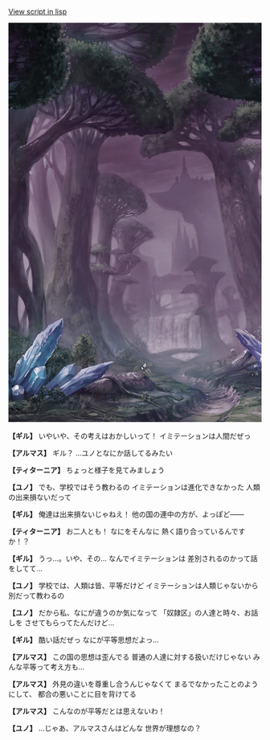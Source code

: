[View script in lisp](../scripts/100203033.txt)

![forest_totaleclipse.png](../images/backgrounds/forest_totaleclipse.png)

**【ギル】**
いやいや、その考えはおかしいって！
イミテーションは人間だぜっ

**【アルマス】**
ギル？
…ユノとなにか話してるみたい

**【ティターニア】**
ちょっと様子を見てみましょう

**【ユノ】**
でも、学校ではそう教わるの
イミテーションは進化できなかった
人類の出来損ないだって

**【ギル】**
俺達は出来損ないじゃねえ！
他の国の連中の方が、よっぽど――

**【ティターニア】**
お二人とも！
なにをそんなに
熱く語り合っているんですか！？

**【ギル】**
うっ…。いや、その…
なんでイミテーションは
差別されるのかって話をしてて…

**【ユノ】**
学校では、人類は皆、平等だけど
イミテーションは人類じゃないから
別だって教わるの

**【ユノ】**
だから私、なにが違うのか気になって
「奴隷区」の人達と時々、お話しを
させてもらってたんだけど…

**【ギル】**
酷い話だぜっ
なにが平等思想だよっ…

**【アルマス】**
この国の思想は歪んでる
普通の人達に対する扱いだけじゃない
みんな平等って考え方も…

**【アルマス】**
外見の違いを尊重し合うんじゃなくて
まるでなかったことのようにして、
都合の悪いことに目を背けてる

**【アルマス】**
こんなのが平等だとは思えないわ！

**【ユノ】**
…じゃあ、アルマスさんはどんな
世界が理想なの？
